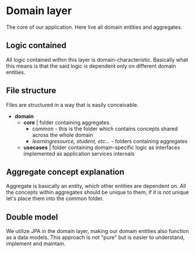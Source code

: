 # Domain layer
The core of our application. Here live all domain entities and aggregates.

## Logic contained

All logic contained within this layer is domain-characteristic. Basically what
this means is that the said logic is dependent only on different domain entities.

## File structure

Files are structured in a way that is easily conceivable.
 - **domain**
   - **core** | folder containing aggregates
     - common - this is the folder which contains concepts shared across the whole domain
     - *learningresource, student, etc...* - folders containing aggregates
   - **usecases** | folder containing domain-specific logic as interfaces implemented as application services internals 

## Aggregate concept explanation
Aggregate is basically an entity, which other entities are dependent on. All the
concepts within aggregates should be unique to them, if it is not unique let's place
them into the common folder.

## Double model
We utilize JPA in the domain layer, making our domain entities also function as a data models.
This approach is not "pure" but is easier to understand, implement and maintain.
